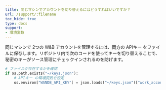 ```yaml
---
title: 同じマシンでアカウントを切り替えるにはどうすればいいですか？
url: /support/:filename
toc_hide: true
type: docs
support:
- 環境変数
---
```


同じマシンで 2つの W&B アカウントを管理するには、両方の APIキー をファイルに保存します。リポジトリ内で次のコードを使ってキーを切り替えることで、秘密のキーがソース管理にチェックインされるのを防げます。

```python
# ファイルが存在するかを確認
if os.path.exists("~/keys.json"):
    # APIキー の環境変数を設定
    os.environ["WANDB_API_KEY"] = json.loads("~/keys.json")["work_account"]
```
